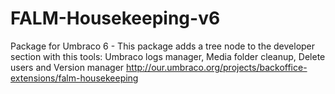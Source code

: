 FALM-Housekeeping-v6
====================

Package for Umbraco 6 - This package adds a tree node to the developer section with this tools: Umbraco logs manager, Media folder cleanup, Delete users and Version manager http://our.umbraco.org/projects/backoffice-extensions/falm-housekeeping
